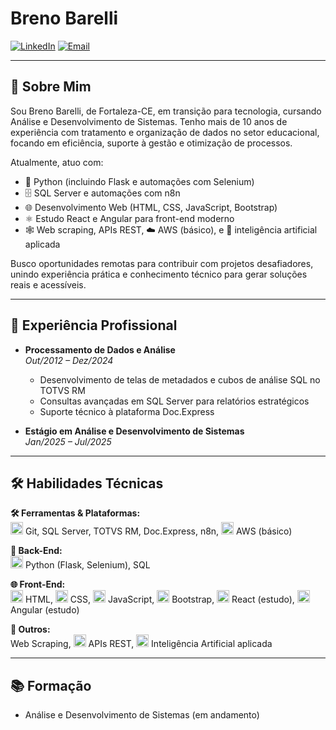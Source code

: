 # Breno Barelli

[![LinkedIn](https://img.shields.io/badge/LinkedIn-0077B5?style=for-the-badge&logo=linkedin&logoColor=white)](https://www.linkedin.com/in/seu-perfil) [![Email](https://img.shields.io/badge/Email-D14836?style=for-the-badge&logo=gmail&logoColor=white)](mailto:bbarelli.dev@gmail.com)

---

## 👋 Sobre Mim  
Sou Breno Barelli, de Fortaleza-CE, em transição para tecnologia, cursando Análise e Desenvolvimento de Sistemas. Tenho mais de 10 anos de experiência com tratamento e organização de dados no setor educacional, focando em eficiência, suporte à gestão e otimização de processos.

Atualmente, atuo com:  
- 🐍 Python (incluindo Flask e automações com Selenium)  
- 🗄️ SQL Server e automações com n8n  
- 🌐 Desenvolvimento Web (HTML, CSS, JavaScript, Bootstrap)  
- ⚛️ Estudo React e Angular para front-end moderno  
- 🕸️ Web scraping, APIs REST, ☁️ AWS (básico), e 🤖 inteligência artificial aplicada  

Busco oportunidades remotas para contribuir com projetos desafiadores, unindo experiência prática e conhecimento técnico para gerar soluções reais e acessíveis.

---

## 💼 Experiência Profissional

- **Processamento de Dados e Análise**  
  _Out/2012 – Dez/2024_  
  - Desenvolvimento de telas de metadados e cubos de análise SQL no TOTVS RM  
  - Consultas avançadas em SQL Server para relatórios estratégicos  
  - Suporte técnico à plataforma Doc.Express  

- **Estágio em Análise e Desenvolvimento de Sistemas**  
  _Jan/2025 – Jul/2025_

---

## 🛠️ Habilidades Técnicas

**🛠️ Ferramentas & Plataformas:**  
<img src="https://cdn.jsdelivr.net/npm/devicon@2.14.0/icons/git/git-original.svg" width="20"/> Git, SQL Server, TOTVS RM, Doc.Express, n8n, <img src="https://cdn.jsdelivr.net/npm/devicon@2.14.0/icons/amazonwebservices/amazonwebservices-original.svg" width="20"/> AWS (básico)

**🐍 Back-End:**  
<img src="https://cdn.jsdelivr.net/npm/devicon@2.14.0/icons/python/python-original.svg" width="20"/> Python (Flask, Selenium), SQL

**🌐 Front-End:**  
<img src="https://cdn.jsdelivr.net/npm/devicon@2.14.0/icons/html5/html5-original.svg" width="20"/> HTML, <img src="https://cdn.jsdelivr.net/npm/devicon@2.14.0/icons/css3/css3-original.svg" width="20"/> CSS, <img src="https://cdn.jsdelivr.net/npm/devicon@2.14.0/icons/javascript/javascript-original.svg" width="20"/> JavaScript, <img src="https://cdn.jsdelivr.net/npm/devicon@2.14.0/icons/bootstrap/bootstrap-original.svg" width="20"/> Bootstrap, <img src="https://cdn.jsdelivr.net/npm/devicon@2.14.0/icons/react/react-original.svg" width="20"/> React (estudo), <img src="https://cdn.jsdelivr.net/npm/devicon@2.14.0/icons/angularjs/angularjs-original.svg" width="20"/> Angular (estudo)

**🤖 Outros:**  
Web Scraping, <img src="https://cdn.jsdelivr.net/npm/devicon@2.14.0/icons/express/express-original.svg" width="20"/> APIs REST, <img src="https://cdn.jsdelivr.net/npm/devicon@2.14.0/icons/tensorflow/tensorflow-original.svg" width="20"/> Inteligência Artificial aplicada

---

## 📚 Formação  

- Análise e Desenvolvimento de Sistemas (em andamento)
